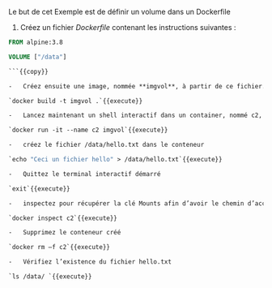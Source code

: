 Le but de cet Exemple est de définir un volume dans un Dockerfile

1.  Créez un fichier *Dockerfile* contenant les instructions
    suivantes :

```dockerfile
FROM alpine:3.8

VOLUME ["/data"]

```{{copy}}

-   Créez ensuite une image, nommée **imgvol**, à partir de ce fichier.

`docker build -t imgvol .`{{execute}}

-   Lancez maintenant un shell interactif dans un container, nommé c2, basé sur l’image  **imgvol**

`docker run -it --name c2 imgvol`{{execute}}

-   créez le fichier /data/hello.txt dans le conteneur

`echo "Ceci un fichier hello" > /data/hello.txt`{{execute}}

-   Quittez le terminal interactif démarré

`exit`{{execute}}

-   inspectez pour récupérer la clé Mounts afin d’avoir le chemin d’accès du volume sur la machine hôte.

`docker inspect c2`{{execute}}

-   Supprimez le conteneur créé

`docker rm –f c2`{{execute}}

-   Vérifiez l’existence du fichier hello.txt

`ls /data/ `{{execute}}